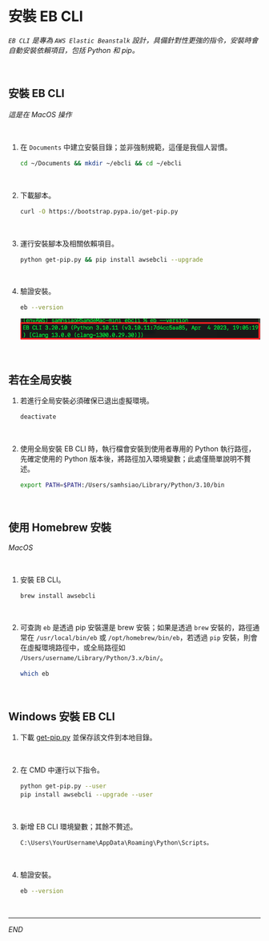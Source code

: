 # 安裝 EB CLI

_`EB CLI` 是專為 `AWS Elastic Beanstalk` 設計，具備針對性更強的指令，安裝時會自動安裝依賴項目，包括 Python 和 pip。_

<br>

## 安裝 EB CLI

_這是在 MacOS 操作_

<br>

1. 在 `Documents` 中建立安裝目錄；並非強制規範，這僅是我個人習慣。

    ```bash
    cd ~/Documents && mkdir ~/ebcli && cd ~/ebcli
    ```

<br>

2. 下載腳本。

    ```bash
    curl -O https://bootstrap.pypa.io/get-pip.py
    ```

<br>

3. 運行安裝腳本及相關依賴項目。

    ```bash
    python get-pip.py && pip install awsebcli --upgrade
    ```

<br>

4. 驗證安裝。

    ```bash
    eb --version
    ```

    ![](images/img_63.png)

<br>

## 若在全局安裝

1. 若進行全局安裝必須確保已退出虛擬環境。

    ```bash
    deactivate
    ```

<br>

2. 使用全局安裝 EB CLI 時，執行檔會安裝到使用者專用的 Python 執行路徑，先確定使用的 Python 版本後，將路徑加入環境變數；此處僅簡單說明不贅述。

    ```bash
    export PATH=$PATH:/Users/samhsiao/Library/Python/3.10/bin
    ```

<br>

## 使用 Homebrew 安裝

_MacOS_

<br>

1. 安裝 EB CLI。

    ```bash
    brew install awsebcli
    ```

<br>

2. 可查詢 `eb` 是透過 pip 安裝還是 brew 安裝；如果是透過 `brew` 安裝的，路徑通常在 `/usr/local/bin/eb` 或 `/opt/homebrew/bin/eb`，若透過 `pip` 安裝，則會在虛擬環境路徑中，或全局路徑如 `/Users/username/Library/Python/3.x/bin/`。

    ```bash
    which eb
    ```

<br>

## Windows 安裝 EB CLI

1. 下載 [get-pip.py](https://bootstrap.pypa.io/get-pip.py) 並保存該文件到本地目錄。

<br>

2. 在 CMD 中運行以下指令。

    ```bash
    python get-pip.py --user
    pip install awsebcli --upgrade --user
    ```

<br>

3. 新增 EB CLI 環境變數；其餘不贅述。

    ```bash
    C:\Users\YourUsername\AppData\Roaming\Python\Scripts。
    ```

<br>

4. 驗證安裝。

    ```bash
    eb --version
    ```

<br>

___

_END_